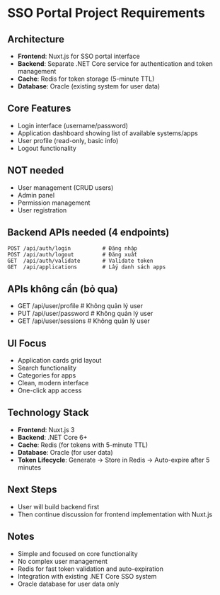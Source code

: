 # SSO Portal Project Requirements

## Architecture
- **Frontend**: Nuxt.js for SSO portal interface
- **Backend**: Separate .NET Core service for authentication and token management
- **Cache**: Redis for token storage (5-minute TTL)
- **Database**: Oracle (existing system for user data)

## Core Features
- Login interface (username/password)
- Application dashboard showing list of available systems/apps
- User profile (read-only, basic info)
- Logout functionality

## NOT needed
- User management (CRUD users)
- Admin panel
- Permission management
- User registration

## Backend APIs needed (4 endpoints)
```
POST /api/auth/login          # Đăng nhập
POST /api/auth/logout         # Đăng xuất
GET  /api/auth/validate       # Validate token
GET  /api/applications        # Lấy danh sách apps
```

## APIs không cần (bỏ qua)
- GET /api/user/profile        # Không quản lý user
- PUT /api/user/password       # Không quản lý user
- GET /api/user/sessions       # Không quản lý user

## UI Focus
- Application cards grid layout
- Search functionality
- Categories for apps
- Clean, modern interface
- One-click app access

## Technology Stack
- **Frontend**: Nuxt.js 3
- **Backend**: .NET Core 6+
- **Cache**: Redis (for tokens with 5-minute TTL)
- **Database**: Oracle (for user data)
- **Token Lifecycle**: Generate → Store in Redis → Auto-expire after 5 minutes

## Next Steps
- User will build backend first
- Then continue discussion for frontend implementation with Nuxt.js

## Notes
- Simple and focused on core functionality
- No complex user management
- Redis for fast token validation and auto-expiration
- Integration with existing .NET Core SSO system
- Oracle database for user data only
